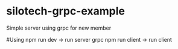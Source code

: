 # silotech-grpc-example
Simple server using grpc for new member

#Using 
npm run dev -> run server grpc
npm run client -> run client
